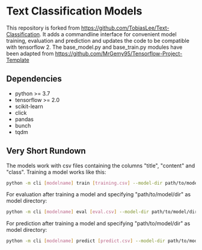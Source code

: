 # Text Classification Models
This repository is forked from https://github.com/TobiasLee/Text-Classification. It adds a commandline interface for convenient model training, evaluation and prediction and updates the code to be compatible with tensorflow 2. The base_model.py and base_train.py modules have been adapted from https://github.com/MrGemy95/Tensorflow-Project-Template

## Dependencies
* python >= 3.7
* tensorflow >= 2.0
* scikit-learn
* click
* pandas
* bunch
* tqdm

## Very Short Rundown
The models work with csv files containing the columns "title", "content" and "class". Training a model works like this:
```bash
python -m cli [modelname] train [training.csv] --model-dir path/to/model/dir
```
For evaluation after training a model and specifying "path/to/model/dir" as model directory:
```bash
python -m cli [modelname] eval [eval.csv] --model-dir path/to/model/dir
```

For prediction after training a model and specifying "path/to/model/dir" as model directory:
```bash
python -m cli [modelname] predict [predict.csv] --model-dir path/to/model/dir
```


